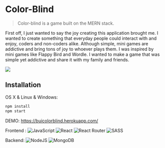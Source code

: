
# Color-Blind
> Color-blind is a game built on the MERN stack. 

First off, I just wanted to say the joy creating this application brought me. I wanted to create something that everyday people could interact with and enjoy, coders and non-coders alike. Although simple, mini games are addictive and bring tons of joy to whoever plays them. I was inspired by mini games like Flappy Bird and Wordle.
I wanted to make a game that was simple yet addictive and share it with my family and friends.


![](header.png)

## Installation

OS X & Linux & Windows:

```sh
npm install
npm start
```

DEMO: https://buicolorblind.herokuapp.com/


Frontend : ![JavaScript](https://img.shields.io/badge/javascript-%23323330.svg?style=for-the-badge&logo=javascript&logoColor=%23F7DF1E) ![React](https://img.shields.io/badge/react-%2320232a.svg?style=for-the-badge&logo=react&logoColor=%2361DAFB) ![React Router](https://img.shields.io/badge/React_Router-CA4245?style=for-the-badge&logo=react-router&logoColor=white) ![SASS](https://img.shields.io/badge/SASS-hotpink.svg?style=for-the-badge&logo=SASS&logoColor=white)

Backend: ![NodeJS](https://img.shields.io/badge/node.js-6DA55F?style=for-the-badge&logo=node.js&logoColor=white) ![MongoDB](https://img.shields.io/badge/MongoDB-%234ea94b.svg?style=for-the-badge&logo=mongodb&logoColor=white)
